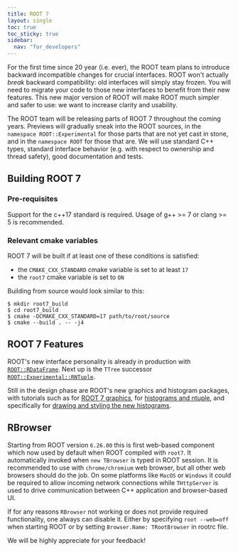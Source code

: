 ```yaml
---
title: ROOT 7
layout: single
toc: true
toc_sticky: true
sidebar:
  nav: "for_developers"
---
```


For the first time since 20 year (i.e. ever), the ROOT team plans to introduce backward incompatible changes for crucial interfaces.
ROOT won't actually *break* backward compatibility: old interfaces will simply stay frozen.
You will need to migrate your code to those new interfaces to benefit from their new features.
This new major version of ROOT will make ROOT much simpler and safer to use: we want to increase clarity and usability.

The ROOT team will be releasing parts of ROOT 7 throughout the coming years.
Previews will gradually sneak into the ROOT sources, in the `namespace ROOT::Experimental` for those parts that are not yet cast in stone, and in the `namespace ROOT` for those that are.
We will use standard C++ types, standard interface behavior (e.g. with respect to ownership and thread safety), good documentation and tests.

## Building ROOT 7
### Pre-requisites
Support for the c++17 standard is required. Usage of g++ >= 7 or clang >= 5 is recommended.
### Relevant cmake variables
ROOT 7 will be built if at least one of these conditions is satisfied:
- the `CMAKE_CXX_STANDARD` cmake variable is set to at least `17`
- the `root7` cmake variable is set to `ON`

Building from source would look similar to this:

    $ mkdir root7_build
    $ cd root7_build
    $ cmake -DCMAKE_CXX_STANDARD=17 path/to/root/source
    $ cmake --build . -- -j4

## ROOT 7 Features

ROOT's new interface personality is already in production with [`ROOT::RDataFrame`](https://root.cern/doc/master/classROOT_1_1RDataFrame.html).
Next up is the `TTree` successor [`ROOT::Experimental::RNTuple`](https://root.cern/doc/master/structROOT_1_1Experimental_1_1RNTuple.html).

Still in the design phase are ROOT's new graphics and histogram packages, with tutorials such as
for [ROOT 7 graphics](https://github.com/root-project/root/tree/master/tutorials/rcanvas),
for [histograms and ntuple](https://github.com/root-project/root/tree/master/tutorials/v7),
and specifically for [drawing and styling the new histograms](https://github.com/root-project/root/blob/master/tutorials/rcanvas/rh1.cxx).

## RBrowser

Starting from ROOT version `6.26.00` this is first web-based component which now used by default when ROOT compiled with `root7`.
It automatically invoked when `new TBrowser` is typed in ROOT session.
It is recommended to use with `chrome/chromium` web browser, but all other web browsers should do the job.
On some platforms like `MacOS` or `Windows` it could be required to allow incoming network connections
while `THttpServer` is used to drive communication between C++ application and browser-based UI.

If for any reasons `RBrowser` not working or does not provide required functionality, one always can disable it.
Either by specifying `root --web=off` when starting ROOT or by setting `Browser.Name: TRootBrowser` in rootrc file.

We will be highly appreciate for your feedback!
